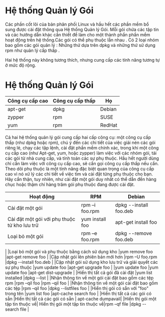 # Hệ thống Quản lý Gói

Các phần cốt lõi của bản phân phối Linux và hầu hết các phần mềm bổ sung được cài đặt thông qua Hệ thống Quản lý Gói. Mỗi gói chứa các tập tin và các hướng dẫn khác cần thiết để làm cho một thành phần phần mềm hoạt động trên hệ thống.Các gói có thể phụ thuộc lẫn nhau . Có 2 loại nhóm bao gồm các gói quản lý :  Những thứ dựa trên dpkg và những thứ sử dụng rpm như quản lý cấp thấp .

Hai hệ thống này không tương thích, nhưng cung cấp các tính năng tương tự ở mức độ rộng.

# Hệ thống Quản lý Gói

|Công cụ cấp cao | Công cụ cấp thấp | Họ |
|-------------|-------------|-----------|
| apt-get | dpkg | Debian |
|zypper | rpm | SUSE |
|yum |rpm | RedHat|

Cả hai hệ thống quản lý gói cung cấp hai cấp công cụ: một công cụ cấp thấp (như dpkg hoặc rpm), chú ý đến các chi tiết của việc giải nén các gói riêng lẻ, chạy các tập lệnh, cài đặt phần mềm chính xác, trong khi một công cụ cấp cao (như Apt-get, yum, hoặc zypper) làm việc với các nhóm gói, tải các gói từ nhà cung cấp, và tính toán các sự phụ thuộc. Hầu hết người dùng chỉ cần làm việc với công cụ cấp cao, sẽ cần gọi công cụ cấp thấp nếu cần. Theo dõi phụ thuộc là một tính năng đặc biệt quan trọng của công cụ cấp cao vì nó xử lý các chi tiết về việc tìm và cài đặt từng phụ thuộc cho bạn. Hãy cẩn thận, tuy nhiên, như cài đặt một gói duy nhất có thể dẫn đến hàng chục hoặc thậm chí hàng trăm gói phụ thuộc đang được cài đặt.

| Hoạt động | RPM | Debian |
|--------------|-------|-----------|
|Cài đặt một gói |rpm –i foo.rpm |dpkg --install foo.deb |
|Cài đặt một gói với phụ thuộc từ kho lưu trữ |yum install foo |apt-get install foo |
|Loại bỏ một gói |rpm –e foo.rpm |dpkg --remove foo.deb
 |
|Loại bỏ một gói và phụ thuộc bằng cách sử dụng kho |yum remove foo |apt-get remove foo |
|Cập nhật gói lên phiên bản mới hơn
 |rpm –U foo.rpm |dpkg --install foo.deb
 |
|Cập nhật gói sử dụng kho lưu trữ và giải quyết các sự phụ thuộc |yum update foo |apt-get upgrade foo |
|yum update foo |yum update foo |apt-get dist-upgrade |
|Hiển thị tất cả gói đã cài đặt |yum list installed |dpkg --list |
|Nhận thông tin về một gói cài đặt bao gồm các tệp rpm |rpm –qil foo |rpm –qil foo |
|Nhận thông tin về một gói cài đặt bao gồm các tệp |rpm –qil foo |dpkg --listfiles foo |
|Hiển thị gói có sẵn với "foo" trong tên |yum list foo |apt-cache search foo |
|Hiển thị tất cả các gói có sẵn |Hiển thị tất cả các gói có sẵn | apt-cache dumpavail|
|Hiển thị gói một tập tin thuộc về| Hiển thị gói một tập tin thuộc về|rpm –qf file |dpkg --search file |
